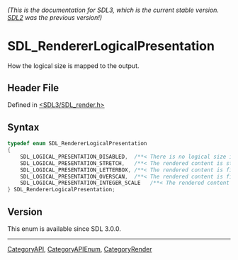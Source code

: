 ###### (This is the documentation for SDL3, which is the current stable version. [SDL2](https://wiki.libsdl.org/SDL2/) was the previous version!)
# SDL_RendererLogicalPresentation

How the logical size is mapped to the output.

## Header File

Defined in [<SDL3/SDL_render.h>](https://github.com/libsdl-org/SDL/blob/main/include/SDL3/SDL_render.h)

## Syntax

```c
typedef enum SDL_RendererLogicalPresentation
{
    SDL_LOGICAL_PRESENTATION_DISABLED,  /**< There is no logical size in effect */
    SDL_LOGICAL_PRESENTATION_STRETCH,   /**< The rendered content is stretched to the output resolution */
    SDL_LOGICAL_PRESENTATION_LETTERBOX, /**< The rendered content is fit to the largest dimension and the other dimension is letterboxed with black bars */
    SDL_LOGICAL_PRESENTATION_OVERSCAN,  /**< The rendered content is fit to the smallest dimension and the other dimension extends beyond the output bounds */
    SDL_LOGICAL_PRESENTATION_INTEGER_SCALE   /**< The rendered content is scaled up by integer multiples to fit the output resolution */
} SDL_RendererLogicalPresentation;
```

## Version

This enum is available since SDL 3.0.0.

----
[CategoryAPI](CategoryAPI), [CategoryAPIEnum](CategoryAPIEnum), [CategoryRender](CategoryRender)

